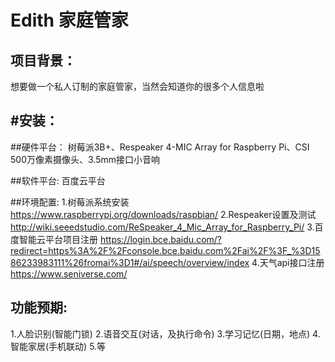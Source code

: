 Edith 家庭管家
==============

项目背景：
-----
想要做一个私人订制的家庭管家，当然会知道你的很多个人信息啦

#安装：
---
##硬件平台：
树莓派3B+、Respeaker 4-MIC Array for Raspberry Pi、CSI 500万像素摄像头、3.5mm接口小音响

##软件平台:
百度云平台

##环境配置:
1.树莓派系统安装
https://www.raspberrypi.org/downloads/raspbian/
2.Respeaker设置及测试
http://wiki.seeedstudio.com/ReSpeaker_4_Mic_Array_for_Raspberry_Pi/
3.百度智能云平台项目注册
https://login.bce.baidu.com/?redirect=https%3A%2F%2Fconsole.bce.baidu.com%2Fai%2F%3F_%3D1586233983111%26fromai%3D1#/ai/speech/overview/index
4.天气api接口注册
https://www.seniverse.com/

功能预期:
--------
1.人脸识别(智能门锁)
2.语音交互(对话，及执行命令)
3.学习记忆(日期，地点)
4.智能家居(手机联动)
5.等
